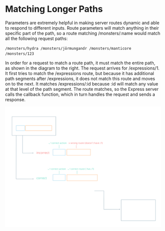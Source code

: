 # Matching Longer Paths

Parameters are extremely helpful in making server routes dynamic and able to respond to different inputs. Route parameters will match anything in their specific part of the path, so a route matching /monsters/:name would match all the following request paths:

`
/monsters/hydra
/monsters/jörmungandr
/monsters/manticore
/monsters/123
`

In order for a request to match a route path, it must match the entire path, as shown in the diagram to the right. The request arrives for /expressions/1. It first tries to match the /expressions route, but because it has additional path segments after /expressions, it does not match this route and moves on to the next. It matches /expressions/:id because :id will match any value at that level of the path segment. The route matches, so the Express server calls the callback function, which in turn handles the request and sends a response.

![express_yourself_diagram_2](./express_yourself_diagram_2.svg)
